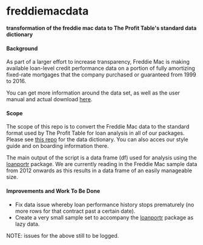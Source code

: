 # freddiemacdata
**transformation of the freddie mac data to The Profit Table's standard data dictionary**

#### Background

As part of a larger effort to increase transparency, Freddie Mac is making available loan-level credit performance data on a portion of fully amortizing fixed-rate mortgages that the company purchased or guaranteed from 1999 to 2016.

You can get more information around the data set, as well as the user manual and actual download [here](http://www.freddiemac.com/research/datasets/sf_loanlevel_dataset.html). 

#### Scope

The scope of this repo is to convert the Freddie Mac data to the standard format used by The Profit Table for loan analysis in all of our packages. Please see [this repo](https://github.com/TheProfitTable/masterlibrary/blob/master) for the data dictionary. You can also acces our style guide and on boarding information there. 

The main output of the script is a data frame (df) used for analysis using the [loanportr](https://github.com/TheProfitTable/loanportr) package. We are currently reading in the Freddie Mac sample data from 2012 onwards as this results in a data frame of an easily manageable size. 

#### Improvements and Work To Be Done

* Fix data issue whereby loan performance history stops prematurely (no more rows for that contract past a certain date).  
* Create a very small sample set to accompany the [loanportr](https://github.com/TheProfitTable/loanportr) package as lazy data.  

NOTE: issues for the above still to be logged. 

